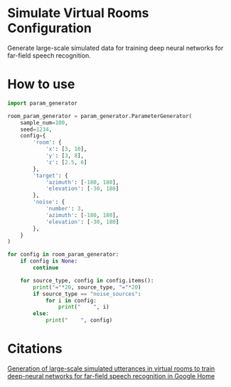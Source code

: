 # Simulate Virtual Rooms Configuration
Generate large-scale simulated data for training deep neural networks for far-field speech recognition.

# How to use

```python
import param_generator

room_param_generator = param_generator.ParameterGenerator(
    sample_num=100,
    seed=1234,
    config={
        'room': {
            'x': [3, 10],
            'y': [3, 8],
            'z': [2.5, 6]
        },
        'target': {
            'azimuth': [-180, 180],
            'elevation': [-30, 180]
        },
        'noise': {
            'number': 3,
            'azimuth': [-180, 180],
            'elevation': [-30, 180]
        },
    }
)

for config in room_param_generator:
    if config is None:
        continue

    for source_type, config in config.items():
        print("="*20, source_type, "="*20)
        if source_type == "noise_sources":
            for i in config:
                print("    ", i)
        else:
            print("    ", config)


```

# Citations
[Generation of large-scale simulated utterances in virtual rooms to train deep-neural networks for far-field speech recognition in Google Home](https://static.googleusercontent.com/media/research.google.com/zh-CN//pubs/archive/46107.pdf)
